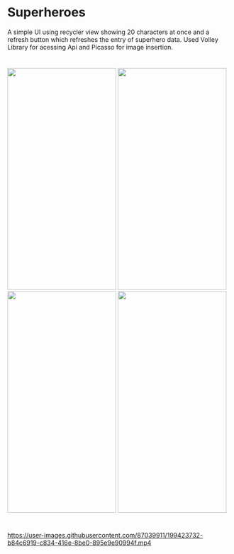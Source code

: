 # Superheroes
A simple UI using recycler view showing 20 characters at once and a refresh button which refreshes the entry of superhero data.
Used Volley Library for acessing Api and Picasso for image insertion.
#
<div>
<img src="https://user-images.githubusercontent.com/87039911/199420753-85c2d13e-8de4-48ec-8cd7-4b2d6b9e3ce9.jpg" height="500px" width="245px">
<img src="https://user-images.githubusercontent.com/87039911/199422834-ba207035-5f97-4bba-9a57-8ea28f7c90ea.jpg" height="500px" width="245px">
<img src="https://user-images.githubusercontent.com/87039911/199421134-4ed11c77-3598-438b-9393-5b85899a27f6.jpg" height="500px" width="245px">
<img src="https://user-images.githubusercontent.com/87039911/199421329-218f46a3-9956-432c-b3d1-9738991b4938.jpg" height="500px" width="245px">
</div>

#
https://user-images.githubusercontent.com/87039911/199423732-b84c6919-c834-416e-8be0-895e9e90994f.mp4

